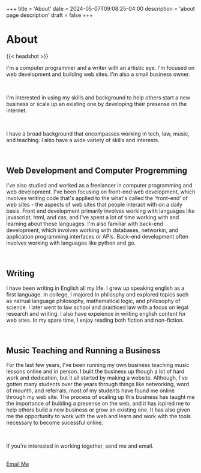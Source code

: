 +++
title = 'About'
date = 2024-05-07T09:08:25-04:00
description = 'about page description'
draft = false
+++

<h1 class='txt-center'>About</h1> 

{{< headshot >}}

<p>I'm a computer programmer and a writer with an artistic eye. I'm focused on
web development and building web sites.  I'm also a small business owner.</p>

<br>

<p>I'm interested in using my skills and background to help others start a new
business or scale up an existing one by developing their presense on the
internet.</p>

<br>

<p>I have a broad background that encompasses working in tech, law, music, and
teaching.  I also have a wide variety of skills and interests.</p> 

<br>

<h2>Web Development and Computer Progremming</h2>

<p>I've also studied and worked as a freelancer in computer programming and web
development.  I've been focusing on front-end web development, which involves
writing code that's applied to the what's called the 'front-end' of web sites -
the aspects of web sites that people interact with on a daily basis.  Front end
development primarily involves working with languages like javascript, html,
and css, and I've spent a lot of time working with and learning about these
languages.  I'm also familiar with back-end development, which involves working
with databases, networkin, and application programming interfaces or APIs.
Back-end development often involves working
with languages like python and go.</p> 


<br>

<h2>Writing</h2>

<p>I have been writing in English all my life.  I grew up speaking english as a
first language.  In college, I majored in philosphy and explored topics such as
natrual language philosophy, mathematical logic, and philosophy of science.  I
later went to law school and practiced law with a focus on legal research and
writing. I also have expeience in writing english content for web sites. In my
spare time, I enjoy reading both fiction and non-fiction.</p> 

<br/>

<h2>Music Teaching and Running a Business</h2>

<p>For the last few years, I've been running my own business teaching music
lessons online and in person.  I built the business up though a lot of hard
work and dedication, but it all started by making a website.  Although, I've
gotten many students over the years through things like networking, word of
mounth, and referrals, most of my students have found me online through my web
site.  The process of scaling up this business has taught me the importance of
building a presense on the web, and it has ispired me to help others build a
new business or grow an existing one.  It has also given me the opportunity to
work with the web and learn and work with the tools necessary to become
sucessful online.</p> 

<br/>

<p class='txt-center'>If you're interested in working together, send me and email.</p> 

<br>

<div>
    <a 
      href="mailto:davelongdev@gmail.com"
    class="btn btn-center"
    >
      Email Me
    </a>
</div>

<br/>

